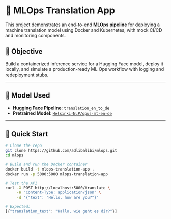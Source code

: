 # 🚀 MLOps Translation App

This project demonstrates an end-to-end **MLOps pipeline** for deploying a machine translation model using Docker and Kubernetes, with mock CI/CD and monitoring components.

## 📌 Objective

Build a containerized inference service for a Hugging Face model, deploy it locally, and simulate a production-ready ML Ops workflow with logging and redeployment stubs.

---

## 🧠 Model Used

- **Hugging Face Pipeline**: `translation_en_to_de`
- **Pretrained Model**: [`Helsinki-NLP/opus-mt-en-de`](https://huggingface.co/Helsinki-NLP/opus-mt-en-de)

---

## 🚀 Quick Start

```bash
# Clone the repo
git clone https://github.com/adlibalibi/mlops.git
cd mlops

# Build and run the Docker container
docker build -t mlops-translation-app .
docker run -p 5000:5000 mlops-translation-app

# Test the API
curl -X POST http://localhost:5000/translate \
     -H "Content-Type: application/json" \
     -d '{"text": "Hello, how are you?"}'

# Expected:
[{"translation_text": "Hallo, wie geht es dir?"}]


